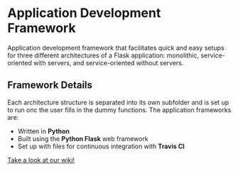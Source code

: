 # Application Development Framework

Application development framework that facilitates quick and easy setups for three different architectures of a Flask application: monolithic, service-oriented with servers, and service-oriented without servers.

## Framework Details
Each architecture structure is separated into its own subfolder and is set up to run onc the user fills in the dummy functions. The application frameworks are:
* Written in <b>Python</b>
* Built using the <b>Python Flask</b> web framework
* Set up with files for continuous integration with <b>Travis CI</b>

[Take a look at our wiki!](https://github.com/nyletara/AppDevFramework/wiki/Application-Development-Framework)


